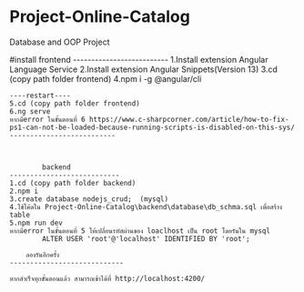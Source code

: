 # Project-Online-Catalog
Database and OOP Project
<p>
#install 
            frontend
    --------------------------
    1.Install extension Angular Language Service
    2.Install extension Angular Snippets(Version 13)
    3.cd (copy path folder frontend)
    4.npm i -g @angular/cli

    ----restart----
    5.cd (copy path folder frontend)
    6.ng serve
    หากมีerror ในขั้นตอนที่ 6 https://www.c-sharpcorner.com/article/how-to-fix-ps1-can-not-be-loaded-because-running-scripts-is-disabled-on-this-sys/
    --------------------------



            backend
    ---------------------------
    1.cd (copy path folder backend)
    2.npm i
    3.create database nodejs_crud;  (mysql)
    4.ใช้โค้ดใน Project-Online-Catalog\backend\database\db_schma.sql เพื่อสร้าง table
    5.npm run dev
    หากมีerror ในขั้นตอนที่ 5 ให้เปลี่ยนรหัสผ่านของ loaclhost เป็น root โดยรันใน mysql
            ALTER USER 'root'@'localhost' IDENTIFIED BY 'root';
            
        ลองรันอีกครั้ง
    ----------------------------

    หากสำเร็จทุกขั้นตอนแล้ว สามารถเข้าได้ที่ http://localhost:4200/

</p>